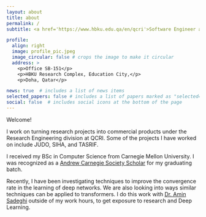 ```yaml
---
layout: about
title: about
permalink: /
subtitle: <a href='https://www.hbku.edu.qa/en/qcri'>Software Engineer at QCRI</a>

profile:
  align: right
  image: profile_pic.jpeg
  image_circular: false # crops the image to make it circular
  address: >
    <p>Office SB-151</p>
    <p>HBKU Research Complex, Education City,</p>
    <p>Doha, Qatar</p>

news: true  # includes a list of news items
selected_papers: false # includes a list of papers marked as "selected={true}"
social: false  # includes social icons at the bottom of the page
---
```


Welcome!

I work on turning research projects into commercial products under the Research Engineering division at QCRI. Some of the projects I have worked on include JUDO, SIHA, and TASRIF.

I received my BSc in Computer Science from Carnegie Mellon University. I was recognized as a [Andrew Carnegie Society Scholar](https://www.cmu.edu/engage/give/donor-recognition/andrew-carnegie-society/acs-scholars.html) for my graduating batch.

Recently, I have been investigating techniques to improve the convergence rate in the learning of deep networks. We are also looking into ways similar techniques can be applied to transformers. I do this work with [Dr. Amin Sadeghi](https://scholar.google.com/citations?user=Viogmi8AAAAJ&hl=en) outside of my work hours, to get exposure to research and Deep Learning.